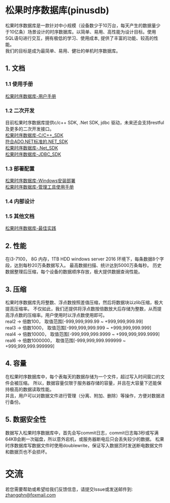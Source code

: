 # 松果时序数据库(pinusdb)

松果时序数据库是一款针对中小规模（设备数少于10万台，每天产生的数据量少于10亿条）场景设计的时序数据库。以简单、易用、高性能为设计目标。使用SQL语句进行交互，拥有极低的学习、使用成本, 提供了丰富的功能、较高的性能。  
我们的目标是成为最简单、易用、健壮的单机时序数据库。

## 1. 文档  

### 1.1 使用手册
[松果时序数据库-用户手册](https://gitee.com/pinusdb/pinusdb/blob/master/doc/pinusdb_user_manual.md)    

### 1.2 二次开发  
目前松果时序数据库提供c/c++ SDK, .Net SDK, jdbc 驱动，未来还会支持restful及更多的二次开发接口。  
[松果时序数据库-C/C++_SDK](https://gitee.com/pinusdb/pinusdb/blob/master/doc/pinusdb_c_sdk.md)  
[符合ADO.NET标准的.NET_SDK](https://gitee.com/maikebing/PinusDB.Data)  
[松果时序数据库-.Net_SDK](https://gitee.com/pinusdb/pinusdb/blob/master/doc/pinusdb_dotnet_sdk.md)  
[松果时序数据库-JDBC_SDK](https://gitee.com/pinusdb/pinusdb/blob/master/doc/pinusdb_jdbc.md)    

### 1.3 部署配置  
[松果时序数据库-Windows安装部署](https://gitee.com/pinusdb/pinusdb/blob/master/doc/pinusdb_windows_install.md)  
[松果时序数据库-管理工具使用手册](https://gitee.com/pinusdb/pinusdb/blob/master/doc/pinusdb_manage.md)  

### 1.4 内部设计  


### 1.5 其他文档  
[松果时序数据库-最佳实践](https://gitee.com/pinusdb/pinusdb/blob/master/doc/pinusdb_best_practice.md)  


## 2. 性能
在i3-7100， 8G 内存，1TB HDD windows server 2016 环境下，每条数据8个字段，达到每秒20万条数据写入。
最高数据扫描、统计达到5000万条每秒。
历史数据整理后压缩，每个设备的数据顺序存放，极大提供数据查询性能。

## 3. 压缩
松果时序数据库先将整数、浮点数按照差值压缩，然后将数据块以zlib压缩，极大提高压缩率。
不仅如此，我们还提供将浮点数按倍数放大后存储为整数，从而提高浮点数的压缩率。用户使用时以浮点数使用即可。  
real2 -> 倍数100，     取值范围[-999,999,999.99     ~ +999,999,999.99]   
real3 -> 倍数1000，    取值范围[-999,999,999.999    ~ +999,999,999.999]  
real4 -> 倍数10000，   取值范围[-999,999,999.9999   ~ +999,999,999.9999]  
real6 -> 倍数1000000， 取值范围[-999,999,999.999999 ~ +999,999,999.999999]

## 4. 容量
在松果时序数据库中，每个表每天的数据存储为一个文件，超过写入时间窗口的文件会被压缩。
所以，数据容量仅限于服务器存储的容量，并且在大容量下还能保持极高的数据读取性能。  
并且，用户可以对数据文件进行管理（分离、附加、删除）等操作，方便对数据进行备份。

## 5. 数据安全性
数据写入松果时序数据库中，首先会写commit日志，commit日志每3秒或写满64KB会刷一次磁盘，所以意外宕机，或服务器断电后只会丢失较少的数据。
松果时序数据库写数据文件时使用doublewrite，保证写入数据页时发送断电数据文件和数据页也不会损坏。

# 交流
若您需要帮助或希望给我们反馈信息，请提交Issue或发送邮件到: zhangqhn@foxmail.com

